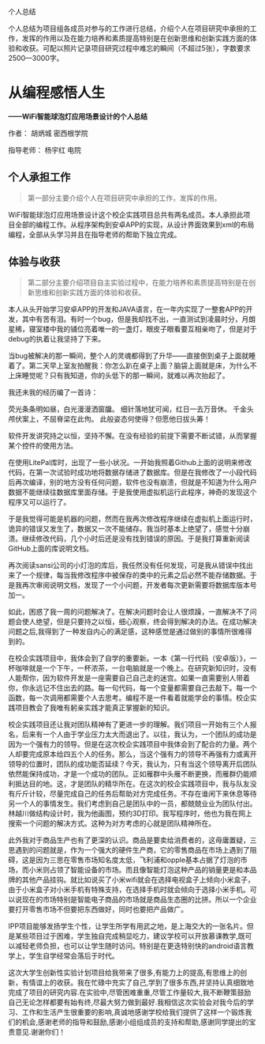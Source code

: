 个人总结

个人总结为项目组各成员对参与的工作进行总结，介绍个人在项目研究中承担的工作，发挥的作用以及在能力培养和素质提高特别是在创新思维和创新实践方面的体验和收获。可配以照片记录项目研究过程中难忘的瞬间（不超过5张），字数要求2500—3000字。

# 从编程感悟人生

**——WiFi智能球泡灯应用场景设计的个人总结**

作者：		胡炳城	密西根学院

指导老师：	杨宇红	电院

## 个人承担工作

> 第一部分主要介绍个人在项目研究中承担的工作，发挥的作用。

WiFi智能球泡灯应用场景设计这个校企实践项目总共有两名成员。本人承担此项目全部的编程工作。从程序架构到安卓APP的实现，从设计界面效果到xml的布局编程，全部从头学习并且在指导老师的帮助下独立完成。



## 体验与收获

> 第二部分主要介绍项目自主实验过程中，在能力培养和素质提高特别是在创新思维和创新实践方面的体验和收获。

本人从头开始学习安卓APP的开发和JAVA语言，在一年内实现了一整套APP的开发，其中有苦有泪。有时一个bug，但是我却找不出，一直测试到凌晨时分，月朗星稀，寝室楼中我的铺位亮着唯一的一盏灯，眼皮子眼看要互相亲吻了，但是对于debug的执着让我坚持了下来。

当bug被解决的那一瞬间，整个人的灵魂都得到了升华——直接倒到桌子上面就睡着了。第二天早上室友拍醒我：你怎么趴在桌子上面？脑袋上面就是床，为什么不上床睡觉呢？只有我知道，你的头低下的那一瞬间，就难以再次抬起了。

我还未我的经历编了一首诗：

荧光条条明如昼，白光漫漫洒窗牖。
细针落地犹可闻，红日一去万音休。
千金头颅伏案上，不屈脊梁在此佝。
此般姿态何使得？但愿他日拔头筹！

软件开发讲究持之以恒，坚持不懈。在没有经验的前提下需要不断试错，从而掌握某个控件的使用方法。

在使用LitePal库时，出现了一些小状况。一开始我照着Github上面的说明来修改代码，在第一次试验时成功地将数据存储进了数据库。但是在我修改了一小段代码后再次编译，别的地方没有任何问题，软件也没有崩溃，但就是不知道为什么用户数据不能继续往数据库里面存储。于是我使用虚拟机运行此程序，神奇的发现这个程序又可以运行了。

于是我觉得可能是机器的问题，然而在我再次修改程序继续在虚拟机上面运行时，诡异的错误又发生了，数据又一次不能储存。我当时基本上绝望了，感觉十分崩溃。继续修改代码，几个小时后还是没有找到错误的原因。于是我打算重新阅读GitHub上面的库说明文档。

再次阅读sansi公司的小灯泡的库后，我任然没有任何发现，可是我从错误中找出来了一个规律，每当我修改程序中被保存的类中的元素之后必然不能存储数据。于是我再次审阅说明文档，发现了一个小问题，开发者每次更新需要将数据库版本号加一。

如此，困惑了我一周的问题解决了。在解决问题时会让人很烦躁，一直解决不了问题会使人绝望，但是只要持之以恒，细心观察，终会得到解决的办法。在成功解决问题之后,我得到了一种发自内心的满足感，这种感觉是通过做别的事情所很难得到的。

在校企实践项目中，我体会到了自学的重要新。一本《第一行代码（安卓版）》，一杯咖啡就是一个下午，一杯浓茶，一台电脑就是一个晚上。在研究新知识时，没有人能帮你，因为软件开发是一座需要自己自己走的迷宫。如果一直需要别人带着你，你永远记不住出去的路。每一句代码，每一个变量都需要自己去敲下。每一个函数，每一次调用都需要个人去思考。编程不是一件看着就能学会的事情。校企实践项目教会了我唯有躬亲实践才能真正掌握新的知识。

校企实践项目还让我对团队精神有了更进一步的理解。我们项目一开始有三个人报名，后来有一个人由于学业压力太大而退出了。以往，我认为，一个团队的成功是因为一个强有力的领导。但是在这次校企实践项目中我体会到了配合的力量。两个人却要完成原本给四五个人的任务。那么，当这个强有力的领导不再强有力或离开领导的位置时，团队的成功能否延续？今天，我认为，只有当这个领导离开后团队依然能保持成功，才是一个成功的团队。正如雁群中头雁不断更换，而雁群仍能顺利抵达目的地。这，才是团队的精华所在。在这次的校企实践项目中，我与队友没有斤斤计较，尽量完成自己的任务后帮助对方完成任务。不存在谁闲下来休息等待另一个人的事情发生。我们考虑到自己是团队中的一员，都兢兢业业为团队付出。林越川做结构设计时，我为他画图，预约3D打印。我写程序时，他也为我在网上搜索一个问题的解决方式。这种为对方考虑的心就是团队精神所在。

此外我对于商品生产也有了更深的认识。商品是要卖给消费者的，这毋庸置疑，三思遇到的问题就是，作为一个强大的硬件生产商，它的零售商品在市场上遇到了阻碍，这是因为三思在零售市场知名度太低，飞利浦和opple基本占据了灯泡的市场，而小米则占领了智能设备的市场。而且像智能灯泡这种产品的销量更是和本品牌的其他产品挂钩。就比如说买了小米wifi就会在选择电视盒子上倾向小米盒子，由于小米盒子对小米手机有特殊支持，在选择手机时就会倾向于选择小米手机。可以说现在的市场特别是智能电子商品的市场就是商品生态圈的比拼。所以一个企业要打开零售市场不但要把东西做好，同时也要把产品做广。

IPP项目能够发扬学生个性，让学生所学有用武之地，是上海交大的一张名片。但是某些项目过于困难，学生独自完成稍显吃力，建议学校可以开放慕课教学,既可以减轻老师负担，也可以让学生随时访问。特别是在更迭特别快的android语言教学上，学生自学经常会落后于时代。

这次大学生创新性实验计划项目给我带来了很多,有能力上的提高,有思维上的创新，有情谊上的收获。我在忙碌中充实了自己,学到了很多东西,并坚持认真细致地完成了项目的研究内容.在实验中,尽管困难重重,尽管工作量较大,我不断鞭策鼓励自己无论怎样都要有始有终,尽最大努力做到最好.我相信这次实验会对我今后的学习、工作和生活产生很重要的影响,真诚地感谢学校给我们提供了这样一个锻炼我们的机会,感谢老师的指导和鼓励,感谢小组组成员的支持和帮助,感谢同学提出的宝贵意见.谢谢你们！















